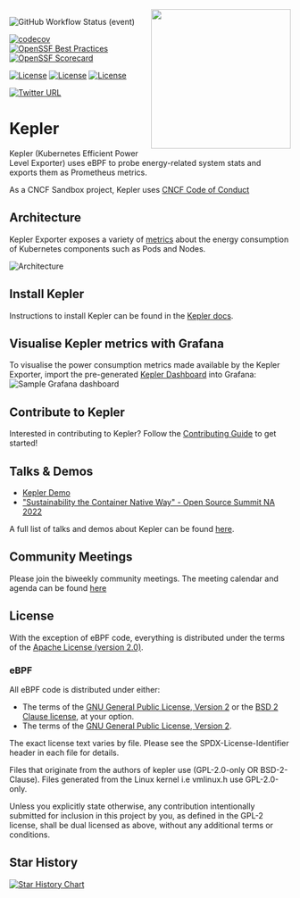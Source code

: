 <img align="right" width="250px" src="https://user-images.githubusercontent.com/17484350/138557170-d8079b94-a517-4366-ade8-8d473e3f3f1d.jpg">

<!-- markdownlint-disable  MD013 -->
<!-- Teporarily disable MD013 - Line length for the urls below  -->
![GitHub Workflow Status (event)](https://img.shields.io/github/actions/workflow/status/sustainable-computing-io/kepler/unit_test.yml?branch=main&label=CI)

[![codecov](https://codecov.io/gh/sustainable-computing-io/kepler/graph/badge.svg?token=K9BDX9M86E)](https://codecov.io/gh/sustainable-computing-io/kepler)
[![OpenSSF Best Practices](https://bestpractices.coreinfrastructure.org/projects/7391/badge)](https://bestpractices.coreinfrastructure.org/projects/7391)[![OpenSSF Scorecard](https://api.securityscorecards.dev/projects/github.com/sustainable-computing-io/kepler/badge)](https://securityscorecards.dev/viewer/?uri=github.com/sustainable-computing-io/kepler)

<!-- markdownlint-enable  MD013 -->

<!--
[![GoDoc](https://godoc.org/github.com/kubernetes/kube-state-metrics?status.svg)](https://godoc.org/github.com/kubernetes/kube-state-metrics)
-->

[![License][apache2-badge]][apache2-url] [![License][bsd2-badge]][bsd2-url]
[![License][gpl-badge]][gpl-url]

[![Twitter URL](https://img.shields.io/twitter/url/https/twitter.com/KeplerProject.svg?style=social&label=Follow%20%40KeplerProject)](https://twitter.com/KeplerProject)

# Kepler

Kepler (Kubernetes Efficient Power Level Exporter) uses eBPF to probe
energy-related system stats and exports them as Prometheus metrics.

As a CNCF Sandbox project, Kepler uses
[CNCF Code of Conduct](https://github.com/cncf/foundation/blob/main/code-of-conduct.md)

## Architecture

Kepler Exporter exposes a variety of
[metrics](https://sustainable-computing.io/design/metrics/) about the energy
consumption of Kubernetes components such as Pods and Nodes.

![Architecture](doc/kepler-arch.png)

## Install Kepler

Instructions to install Kepler can be found in the
[Kepler docs](https://sustainable-computing.io/installation/kepler/).

## Visualise Kepler metrics with Grafana

To visualise the power consumption metrics made available by the Kepler
Exporter, import the pre-generated
[Kepler Dashboard](grafana-dashboards/Kepler-Exporter.json) into Grafana:
![Sample Grafana dashboard](doc/dashboard.png)

## Contribute to Kepler

Interested in contributing to Kepler? Follow the
[Contributing Guide](CONTRIBUTING.md) to get started!

## Talks & Demos

- [Kepler Demo](https://www.youtube.com/watch?v=P5weULiBl60)
- ["Sustainability the Container Native Way" - Open Source Summit NA 2022](doc/OSS-NA22.pdf)

A full list of talks and demos about Kepler can be found
[here](https://github.com/sustainable-computing-io/kepler-doc/tree/main/demos).

## Community Meetings

Please join the biweekly community meetings. The meeting calendar and agenda can
be found
[here](https://github.com/sustainable-computing-io/community/blob/main/community-event.md)

## License

With the exception of eBPF code, everything is distributed under the terms of
the [Apache License (version 2.0)].

### eBPF

All eBPF code is distributed under either:

- The terms of the [GNU General Public License, Version 2] or the
  [BSD 2 Clause license], at your option.
- The terms of the [GNU General Public License, Version 2].

The exact license text varies by file. Please see the SPDX-License-Identifier
header in each file for details.

Files that originate from the authors of kepler use (GPL-2.0-only OR
BSD-2-Clause). Files generated from the Linux kernel i.e vmlinux.h use
GPL-2.0-only.

Unless you explicitly state otherwise, any contribution intentionally submitted
for inclusion in this project by you, as defined in the GPL-2 license, shall be
dual licensed as above, without any additional terms or conditions.

[apache license (version 2.0)]: LICENSE-APACHE
[apache2-badge]: https://img.shields.io/badge/License-Apache%202.0-blue.svg
[apache2-url]: https://opensource.org/licenses/Apache-2.0
[bsd 2 clause license]: LICENSE-BSD-2
[bsd2-badge]: https://img.shields.io/badge/License-BSD%202--Clause-orange.svg
[bsd2-url]: https://opensource.org/licenses/BSD-2-Clause
[gnu general public license, version 2]: LICENSE-GPL-2
[gpl-badge]: https://img.shields.io/badge/License-GPL%20v2-blue.svg
[gpl-url]: https://opensource.org/licenses/GPL-2.0

## Star History

[![Star History Chart](https://api.star-history.com/svg?repos=sustainable-computing-io/kepler&type=Date)](https://star-history.com/#sustainable-computing-io/kepler&Date)
